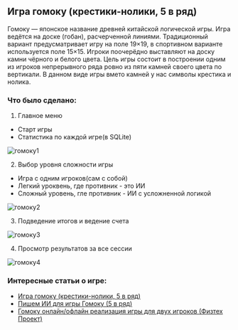 ## Игра гомоку (крестики-нолики, 5 в ряд)

Гомоку — японское название древней китайской логической игры. Игра ведётся на доске (гобан), расчерченной линиями. Традиционный вариант предусматривает игру на поле 19×19, в спортивном варианте используется поле 15×15. Игроки поочерёдно выставляют на доску камни чёрного и белого цвета. Цель игры состоит в построении одним из игроков непрерывного ряда ровно из пяти камней своего цвета по вертикали. В данном виде игры вмето камней у нас символы крестика и нолика.

### Что было сделано:

1. Главное меню
 - Старт игры
 - Статистика по каждой игре(в SQLite)

![гомоку1](https://github.com/STALKSA/TicTacToe/assets/109988277/b7031249-b0ab-4a9a-83fd-426b108858a9)

2. Выбор уровня сложности игры
 - Игра с одним игроков(сам с собой)
 - Легкий уроквень, где противник - это ИИ
 - Сложный уровень, гле противник - ИИ с усложненной логикой

   
![гомоку2](https://github.com/STALKSA/TicTacToe/assets/109988277/77b8c66d-4bbd-44e8-9c22-1eee59a1aec5)

3. Подведение итогов и ведение счета


![гомоку3](https://github.com/STALKSA/TicTacToe/assets/109988277/8e1fabc1-8a98-4340-9f6f-5a2abc4d9412)

4. Просмотр результатов за все сессии

![гомоку4](https://github.com/STALKSA/TicTacToe/assets/109988277/3b33ee1f-da84-4047-a11b-644e0b46b736)



### Интересные статьи о игре:
 - [Игра гомоку (крестики-нолики, 5 в ряд)](https://habr.com/ru/articles/278837/)
 - [Пишем ИИ для игры Гомоку (5 в ряд)](https://habr.com/ru/articles/541564/)
 - [Гомоку онлайн/офлайн реализация игры для двух игроков (Физтех Проект)](https://freelance.habr.com/projects/360841)



